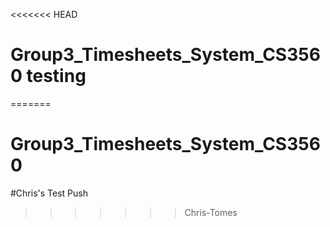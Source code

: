 <<<<<<< HEAD
# Group3_Timesheets_System_CS3560 testing
=======
# Group3_Timesheets_System_CS3560

#Chris's Test Push
>>>>>>> Chris-Tomes
